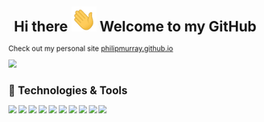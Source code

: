 
<h1 align=center>Hi there <img src="https://github.com/PhilipMurray/PhilipMurray/blob/master/wave.gif" width="50px"> Welcome to my GitHub</h1>


Check out my personal site [philipmurray.github.io](https://philipmurray.github.io/)

[![](https://img.shields.io/static/v1?label=LinkedIn&message=Philip%20Murray&color=blue&style=flat-square&logo=LinkedIn)][2]

[2]: https://www.linkedin.com/in/philipsmurray/

## 🔧 Technologies & Tools
![](https://img.shields.io/static/v1?label=Code&message=C%23&color=blue&style=flat-square&logo=C-Sharp)
![](https://img.shields.io/static/v1?label=Code&message=HTML&color=blue&style=flat-square&logo=HTML5)
![](https://img.shields.io/static/v1?label=Code&message=JavaScript&color=blue&style=flat-square&logo=JavaScript)
![](https://img.shields.io/static/v1?label=Code&message=CSS&color=blue&style=flat-square&logo=CSS3)
![](https://img.shields.io/static/v1?label=Tools&message=MS%20SQL&color=blue&style=flat-square&logo=Microsoft-SQL-Server)
![](https://img.shields.io/static/v1?label=Tools&message=Postman&color=blue&style=flat-square&logo=Postman)
![](https://img.shields.io/static/v1?label=Frameworks&message=RESTful%20API&color=blue&style=flat-square&logo=Visual-Studio)
![](https://img.shields.io/static/v1?label=Frameworks&message=.NET&color=blue&style=flat-square&logo=Visual-Studio)
![](https://img.shields.io/static/v1?label=Frameworks&message=.NET%20Core&color=blue&style=flat-square&logo=Visual-Studio)
![](https://img.shields.io/static/v1?label=Frameworks&message=Entity%20Framework&color=blue&style=flat-square&logo=Visual-Studio)
